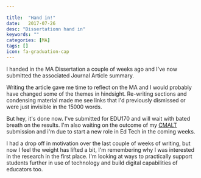 ```yaml
---
 
title:  "Hand in!"
date:   2017-07-26
desc: "Dissertationn hand in"
keywords: ""
categories: [MA]
tags: []
icon: fa-graduation-cap
---
```

I handed in the MA Dissertation a couple of weeks ago and I've now submitted the associated Journal Article summary.

Writing the article gave me time to reflect on the MA and I would probably have changed some of the themes in hindsight. Re-writing sections and condensing material made me see links that I'd previously dismissed or were just invisible in the 15000 words.

But hey, it's done now. I've submitted for EDU170 and will wait with bated breath on the results. I'm also waiting on the outcome of my [CMALT](cmalt.mrkn.us) submission and i'm due to start a new role in Ed Tech in the coming weeks.

I had a drop off in motivation over the last couple of weeks of writing, but now I feel the weight has lifted a bit, I'm remembering why I was interested in the research in the first place. I'm looking at ways to practically support students further in use of technology and build digital capabilities of educators too.
